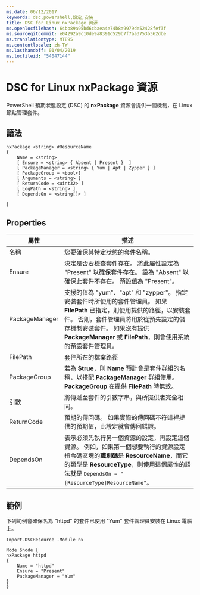 ```yaml
---
ms.date: 06/12/2017
keywords: dsc,powershell,設定,安裝
title: DSC for Linux nxPackage 資源
ms.openlocfilehash: 64bb89a95bd6cbaea4e74b8a9979de52428fef3f
ms.sourcegitcommit: e04292a9c10de9a8391d529b7f7aa3753b362dbe
ms.translationtype: MTE95
ms.contentlocale: zh-TW
ms.lasthandoff: 01/04/2019
ms.locfileid: "54047144"
---
```

# <a name="dsc-for-linux-nxpackage-resource"></a>DSC for Linux nxPackage 資源

PowerShell 預期狀態設定 (DSC) 的 **nxPackage** 資源會提供一個機制，在 Linux 節點管理套件。

## <a name="syntax"></a>語法

```
nxPackage <string> #ResourceName
{
    Name = <string>
    [ Ensure = <string> { Absent | Present }  ]
    [ PackageManager = <string> { Yum | Apt | Zypper } ]
    [ PackageGroup = <bool>]
    [ Arguments = <string> ]
    [ ReturnCode = <uint32> ]
    [ LogPath = <string> ]
    [ DependsOn = <string[]> ]

}
```

## <a name="properties"></a>Properties

|  屬性 |  描述 |
|---|---|
| 名稱| 您要確保其特定狀態的套件名稱。|
| Ensure| 決定是否要檢查套件存在。 將此屬性設定為 "Present" 以確保套件存在。 設為 "Absent" 以確保此套件不存在。 預設值為 "Present"。|
| PackageManager| 支援的值為 "yum"、"apt" 和 "zypper"。 指定安裝套件時所使用的套件管理員。 如果 **FilePath** 已指定，則使用提供的路徑，以安裝套件。 否則，套件管理員將用於從預先設定的儲存機制安裝套件。 如果沒有提供 **PackageManager** 或 **FilePath**，則會使用系統的預設套件管理員。|
| FilePath| 套件所在的檔案路徑|
| PackageGroup| 若為 **$true**，則 **Name** 預計會是套件群組的名稱，以搭配 **PackageManager** 群組使用。 **PackageGroup** 在提供 **FilePath** 時無效。|
| 引數| 將傳遞至套件的引數字串，與所提供者完全相同。|
| ReturnCode| 預期的傳回碼。 如果實際的傳回碼不符這裡提供的預期值，此設定就會傳回錯誤。|
| DependsOn | 表示必須先執行另一個資源的設定，再設定這個資源。 例如，如果第一個想要執行的資源設定指令碼區塊的**識別碼**是 **ResourceName**，而它的類型是 **ResourceType**，則使用這個屬性的語法就是 `DependsOn = "[ResourceType]ResourceName"`。|

## <a name="example"></a>範例

下列範例會確保名為 "httpd" 的套件已使用 "Yum" 套件管理員安裝在 Linux 電腦上。

```
Import-DSCResource -Module nx

Node $node {
nxPackage httpd
{
    Name = "httpd"
    Ensure = "Present"
    PackageManager = "Yum"
}
}
```